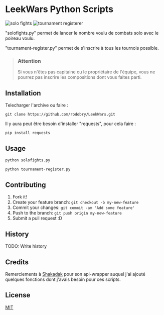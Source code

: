 # LeekWars Python Scripts

![solo fights](https://i.imgur.com/dGOGdGC.png)
![tournament registerer](https://i.imgur.com/5l5nXg0.png)

"solofights.py" permet de lancer le nombre voulu de combats solo avec le poireau voulu.

"tournament-register.py" permet de s'inscrire à tous les tournois possible. 


> ### Attention
> Si vous n'êtes pas capitaine ou le propriétaire de l'équipe, vous ne pourrez pas inscrire les compositions dont vous faites parti.



## Installation

Telecharger l'archive ou faire :

```
git clone https://github.com/rodobry/LeekWars.git
```

Il y aura peut être besoin d'installer "requests", pour cela faire :

```python
pip install requests
```

## Usage

```python
python solofights.py
```

```python
python tournament-register.py
```

## Contributing


1. Fork it!
2. Create your feature branch: `git checkout -b my-new-feature`
3. Commit your changes: `git commit -am 'Add some feature'`
4. Push to the branch: `git push origin my-new-feature`
5. Submit a pull request :D

## History

TODO: Write history

## Credits

Remerciements à [Shakadak](https://github.com/Shakadak) pour son api-wrapper auquel j'ai ajouté quelques fonctions dont j'avais besoin pour ces scripts.

## License

[MIT](https://github.com/rodobry/LeekWars/blob/master/LICENSE)



